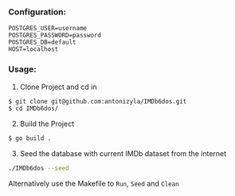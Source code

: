 ### Configuration:
```
POSTGRES_USER=username 
POSTGRES_PASSWORD=password 
POSTGRES_DB=default
HOST=localhost
```
### Usage: 
1. Clone Project and cd in
```bash
$ git clone git@github.com:antonizyla/IMDb6dos.git 
$ cd IMDb6dos/
```

2. Build the Project
```bash
$ go build .
```

3. Seed the database with current IMDb dataset from the internet
```bash
./IMDb6dos --seed
```

Alternatively use the Makefile to `Run`, `Seed` and `Clean`
